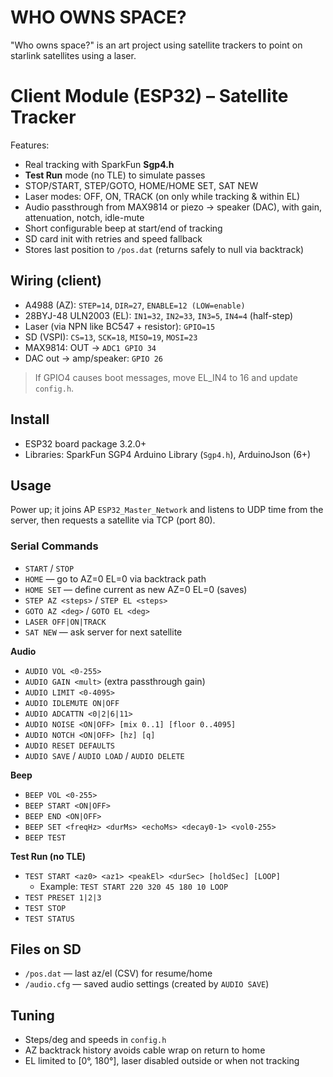 # WHO OWNS SPACE?

"Who owns space?" is an art project using satellite trackers to point on starlink satellites using a laser.



# Client Module (ESP32) – Satellite Tracker

Features:
- Real tracking with SparkFun **Sgp4.h**
- **Test Run** mode (no TLE) to simulate passes
- STOP/START, STEP/GOTO, HOME/HOME SET, SAT NEW
- Laser modes: OFF, ON, TRACK (on only while tracking & within EL)
- Audio passthrough from MAX9814 or piezo → speaker (DAC), with gain, attenuation, notch, idle-mute
- Short configurable beep at start/end of tracking
- SD card init with retries and speed fallback
- Stores last position to `/pos.dat` (returns safely to null via backtrack)

## Wiring (client)
- A4988 (AZ): `STEP=14`, `DIR=27`, `ENABLE=12 (LOW=enable)`
- 28BYJ-48 ULN2003 (EL): `IN1=32`, `IN2=33`, `IN3=5`, `IN4=4` (half-step)
- Laser (via NPN like BC547 + resistor): `GPIO=15`
- SD (VSPI): `CS=13`, `SCK=18`, `MISO=19`, `MOSI=23`
- MAX9814: OUT → `ADC1 GPIO 34`
- DAC out → amp/speaker: `GPIO 26`

> If GPIO4 causes boot messages, move EL_IN4 to 16 and update `config.h`.

## Install
- ESP32 board package 3.2.0+
- Libraries: SparkFun SGP4 Arduino Library (`Sgp4.h`), ArduinoJson (6+)

## Usage
Power up; it joins AP `ESP32_Master_Network` and listens to UDP time from the server, then requests a satellite via TCP (port 80).

### Serial Commands
- `START` / `STOP`
- `HOME` — go to AZ=0 EL=0 via backtrack path
- `HOME SET` — define current as new AZ=0 EL=0 (saves)
- `STEP AZ <steps>` / `STEP EL <steps>`
- `GOTO AZ <deg>` / `GOTO EL <deg>`
- `LASER OFF|ON|TRACK`
- `SAT NEW` — ask server for next satellite

**Audio**
- `AUDIO VOL <0-255>`
- `AUDIO GAIN <mult>` (extra passthrough gain)
- `AUDIO LIMIT <0-4095>`
- `AUDIO IDLEMUTE ON|OFF`
- `AUDIO ADCATTN <0|2|6|11>`
- `AUDIO NOISE <ON|OFF> [mix 0..1] [floor 0..4095]`
- `AUDIO NOTCH <ON|OFF> [hz] [q]`
- `AUDIO RESET DEFAULTS`
- `AUDIO SAVE` / `AUDIO LOAD` / `AUDIO DELETE`

**Beep**
- `BEEP VOL <0-255>`
- `BEEP START <ON|OFF>`
- `BEEP END <ON|OFF>`
- `BEEP SET <freqHz> <durMs> <echoMs> <decay0-1> <vol0-255>`
- `BEEP TEST`

**Test Run (no TLE)**
- `TEST START <az0> <az1> <peakEl> <durSec> [holdSec] [LOOP]`
  - Example: `TEST START 220 320 45 180 10 LOOP`
- `TEST PRESET 1|2|3`
- `TEST STOP`
- `TEST STATUS`

## Files on SD
- `/pos.dat` — last az/el (CSV) for resume/home
- `/audio.cfg` — saved audio settings (created by `AUDIO SAVE`)

## Tuning
- Steps/deg and speeds in `config.h`
- AZ backtrack history avoids cable wrap on return to home
- EL limited to [0°, 180°], laser disabled outside or when not tracking

